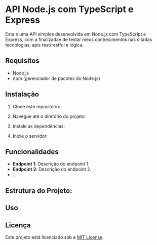 # API Node.js com TypeScript e Express

Esta é uma API simples desenvolvida em Node.js com TypeScript e Express, com a finalizadae de testar meus conhecimentos nas citadas tecnologias, apis rest/restful e lógica.

## Requisitos

- Node.js
- npm (gerenciador de pacotes do Node.js)

## Instalação

1. Clone este repositório:

2. Navegue até o diretório do projeto:

3. Instale as dependências:

4. Inicie o servidor:


## Funcionalidades

- **Endpoint 1**: Descrição do endpoint 1.
- **Endpoint 2**: Descrição do endpoint 2.
- ...

## Estrutura do Projeto:

## Uso

## Licença

Este projeto está licenciado sob a [MIT License](https://opensource.org/licenses/MIT).
